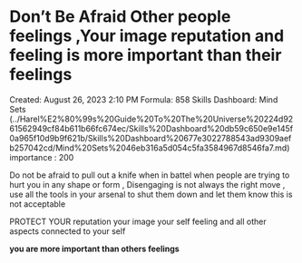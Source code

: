 # Don’t Be Afraid Other people feelings ,Your image reputation and feeling is more important than their feelings

Created: August 26, 2023 2:10 PM
Formula: 858
Skills Dashboard: Mind Sets  (../Harel%E2%80%99s%20Guide%20To%20The%20Universe%20224d9261562949cf84b611b66fc674ec/Skills%20Dashboard%20db59c650e9e145f0a965f10d9b9f621b/Skills%20Dashboard%20677e3022788543ad9309aefb257042cd/Mind%20Sets%2046eb316a5d054c5fa3584967d8546fa7.md)
importance : 200

Do not be afraid to pull out a knife when in battel when people are trying to hurt you in any shape or form , Disengaging is not always the right move , use all the tools in your arsenal to shut them down and let them know this is not acceptable 

PROTECT YOUR reputation your image your self feeling and all other aspects connected to your self 

**you are more important than others feelings**